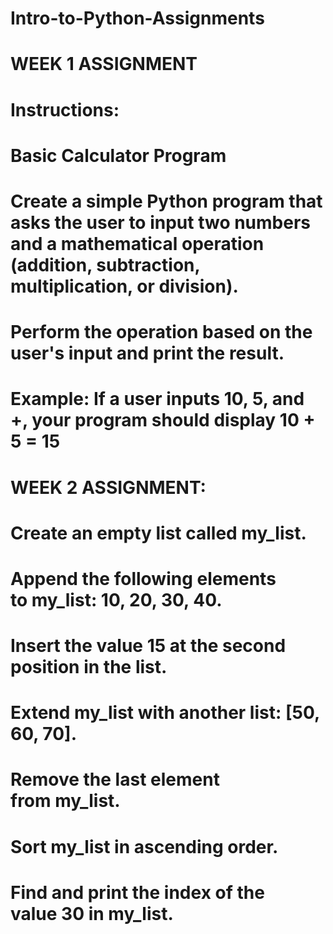 # Intro-to-Python-Assignments

# WEEK 1 ASSIGNMENT

# Instructions:
# Basic Calculator Program

# Create a simple Python program that asks the user to input two numbers and a mathematical operation (addition, subtraction, multiplication, or division).
# Perform the operation based on the user's input and print the result.
# Example: If a user inputs 10, 5, and +, your program should display 10 + 5 = 15


# WEEK 2 ASSIGNMENT:
# Create an empty list called my_list.
# Append the following elements to my_list: 10, 20, 30, 40.
# Insert the value 15 at the second position in the list.
# Extend my_list with another list: [50, 60, 70].
# Remove the last element from my_list.
# Sort my_list in ascending order.
# Find and print the index of the value 30 in my_list.

